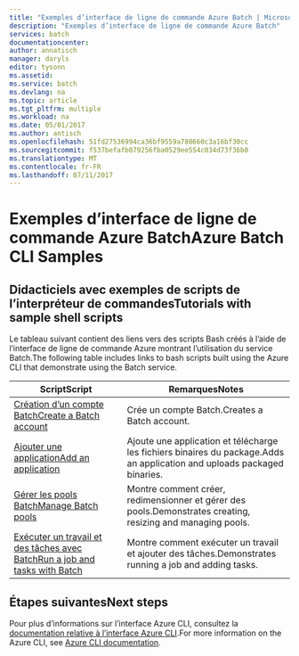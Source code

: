 ```yaml
---
title: "Exemples d’interface de ligne de commande Azure Batch | Microsoft Docs"
description: "Exemples d’interface de ligne de commande Azure Batch"
services: batch
documentationcenter: 
author: annatisch
manager: daryls
editor: tysonn
ms.assetid: 
ms.service: batch
ms.devlang: na
ms.topic: article
ms.tgt_pltfrm: multiple
ms.workload: na
ms.date: 05/01/2017
ms.author: antisch
ms.openlocfilehash: 51fd27536994ca36bf9559a780660c3a16bf30cc
ms.sourcegitcommit: f537befafb079256fba0529ee554c034d73f36b0
ms.translationtype: MT
ms.contentlocale: fr-FR
ms.lasthandoff: 07/11/2017
---
```

# <a name="azure-batch-cli-samples"></a><span data-ttu-id="bb740-103">Exemples d’interface de ligne de commande Azure Batch</span><span class="sxs-lookup"><span data-stu-id="bb740-103">Azure Batch CLI Samples</span></span>

## <a name="tutorials-with-sample-shell-scripts"></a><span data-ttu-id="bb740-104">Didacticiels avec exemples de scripts de l’interpréteur de commandes</span><span class="sxs-lookup"><span data-stu-id="bb740-104">Tutorials with sample shell scripts</span></span>

<span data-ttu-id="bb740-105">Le tableau suivant contient des liens vers des scripts Bash créés à l’aide de l’interface de ligne de commande Azure montrant l’utilisation du service Batch.</span><span class="sxs-lookup"><span data-stu-id="bb740-105">The following table includes links to bash scripts built using the Azure CLI that demonstrate using the Batch service.</span></span>

| <span data-ttu-id="bb740-106">Script</span><span class="sxs-lookup"><span data-stu-id="bb740-106">Script</span></span> | <span data-ttu-id="bb740-107">Remarques</span><span class="sxs-lookup"><span data-stu-id="bb740-107">Notes</span></span> |
|---|---|
| [<span data-ttu-id="bb740-108">Création d’un compte Batch</span><span class="sxs-lookup"><span data-stu-id="bb740-108">Create a Batch account</span></span>](./scripts/batch-cli-sample-create-account.md) | <span data-ttu-id="bb740-109">Crée un compte Batch.</span><span class="sxs-lookup"><span data-stu-id="bb740-109">Creates a Batch account.</span></span> |
| [<span data-ttu-id="bb740-110">Ajouter une application</span><span class="sxs-lookup"><span data-stu-id="bb740-110">Add an application</span></span>](./scripts/batch-cli-sample-add-application.md) | <span data-ttu-id="bb740-111">Ajoute une application et télécharge les fichiers binaires du package.</span><span class="sxs-lookup"><span data-stu-id="bb740-111">Adds an application and uploads packaged binaries.</span></span>|
| [<span data-ttu-id="bb740-112">Gérer les pools Batch</span><span class="sxs-lookup"><span data-stu-id="bb740-112">Manage Batch pools</span></span>](./scripts/batch-cli-sample-manage-pool.md) | <span data-ttu-id="bb740-113">Montre comment créer, redimensionner et gérer des pools.</span><span class="sxs-lookup"><span data-stu-id="bb740-113">Demonstrates creating, resizing and managing pools.</span></span> |
| [<span data-ttu-id="bb740-114">Exécuter un travail et des tâches avec Batch</span><span class="sxs-lookup"><span data-stu-id="bb740-114">Run a job and tasks with Batch</span></span>](./scripts/batch-cli-sample-run-job.md) | <span data-ttu-id="bb740-115">Montre comment exécuter un travail et ajouter des tâches.</span><span class="sxs-lookup"><span data-stu-id="bb740-115">Demonstrates running a job and adding tasks.</span></span> |

## <a name="next-steps"></a><span data-ttu-id="bb740-116">Étapes suivantes</span><span class="sxs-lookup"><span data-stu-id="bb740-116">Next steps</span></span>

<span data-ttu-id="bb740-117">Pour plus d’informations sur l’interface Azure CLI, consultez la [documentation relative à l’interface Azure CLI](https://docs.microsoft.com/cli/azure/overview).</span><span class="sxs-lookup"><span data-stu-id="bb740-117">For more information on the Azure CLI, see [Azure CLI documentation](https://docs.microsoft.com/cli/azure/overview).</span></span>